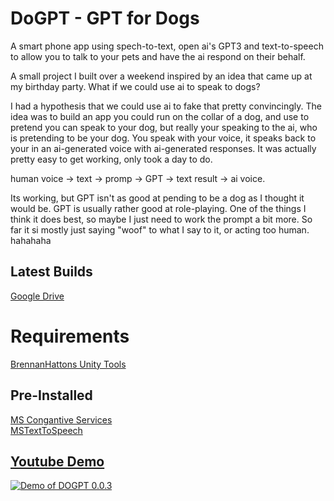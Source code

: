 # DoGPT - GPT for Dogs

A smart phone app using spech-to-text, open ai's GPT3 and text-to-speech to allow you to talk to your pets and have the ai respond on their behalf.

A small project I built over a weekend inspired by an idea that came up at my birthday party. 
What if we could use ai to speak to dogs?

I had a hypothesis that we could use ai to fake that pretty convincingly. 
The idea was to build an app you could run on the collar of a dog, and use to pretend you can speak to your dog, but really your speaking to the ai, who is pretending to be your dog. You speak with your voice, it speaks back to your in an ai-generated voice with ai-generated responses.
It was actually pretty easy to get working, only took a day to do.

human voice -> text -> promp -> GPT -> text result -> ai voice.

Its working, but GPT isn't as good at pending to be a dog as I thought it would be. GPT is usually rather good at role-playing. One of the things I think it does best, so maybe I just need to work the prompt a bit more. So far it si mostly just saying "woof" to what I say to it, or acting too human. hahahaha

## Latest Builds
[Google Drive](https://drive.google.com/drive/folders/1ECG7gGsVpLXEzRe00n2ucfhqfAdXYm4Z?usp=sharing)

# Requirements
[BrennanHattons Unity Tools](https://github.com/bh679/Unity-Tools) <br />

## Pre-Installed <br />
[MS Congantive Services](https://github.com/Azure-Samples/cognitive-services-speech-sdk/blob/master/quickstart/csharp/unity/text-to-speech/README.md) <br />
[MSTextToSpeech](https://github.com/ActiveNick/Unity-Text-to-Speech/tree/master/Assets) <br />

## [Youtube Demo](https://youtu.be/1si3kkHxp9U)

[![Demo of DOGPT 0.0.3](https://user-images.githubusercontent.com/2542558/219532489-f9347879-f4d8-43c3-9e49-b316e0352fd1.png)](https://youtu.be/1si3kkHxp9U)
